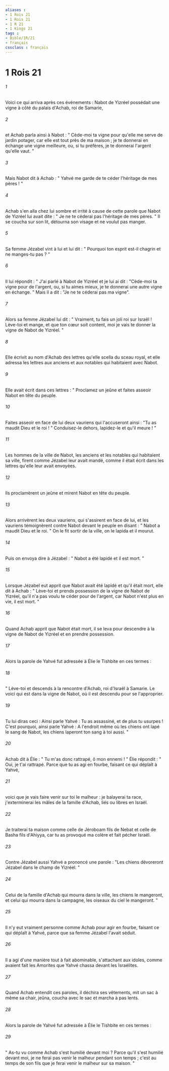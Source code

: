 ```yaml
---
aliases : 
- 1 Rois 21
- 1 Rois 21
- 1 R 21
- 1 Kings 21
tags : 
- Bible/1R/21
- français
cssclass : français
---
```


# 1 Rois 21

###### 1
Voici ce qui arriva après ces événements : Nabot de Yizréel possédait une vigne à côté du palais d'Achab, roi de Samarie, 
###### 2
et Achab parla ainsi à Nabot : " Cède-moi ta vigne pour qu'elle me serve de jardin potager, car elle est tout près de ma maison ; je te donnerai en échange une vigne meilleure, ou, si tu préfères, je te donnerai l'argent qu'elle vaut. " 
###### 3
Mais Nabot dit à Achab : " Yahvé me garde de te céder l'héritage de mes pères ! "
###### 4
Achab s'en alla chez lui sombre et irrité à cause de cette parole que Nabot de Yizréel lui avait dite : " Je ne te céderai pas l'héritage de mes pères. " Il se coucha sur son lit, détourna son visage et ne voulut pas manger. 
###### 5
Sa femme Jézabel vint à lui et lui dit : " Pourquoi ton esprit est-il chagrin et ne manges-tu pas ? " 
###### 6
Il lui répondit : " J'ai parlé à Nabot de Yizréel et je lui ai dit : "Cède-moi ta vigne pour de l'argent, ou, si tu aimes mieux, je te donnerai une autre vigne en échange. " Mais il a dit : "Je ne te céderai pas ma vigne". 
###### 7
Alors sa femme Jézabel lui dit : " Vraiment, tu fais un joli roi sur Israël ! Lève-toi et mange, et que ton cœur soit content, moi je vais te donner la vigne de Nabot de Yizréel. "
###### 8
Elle écrivit au nom d'Achab des lettres qu'elle scella du sceau royal, et elle adressa les lettres aux anciens et aux notables qui habitaient avec Nabot. 
###### 9
Elle avait écrit dans ces lettres : " Proclamez un jeûne et faites asseoir Nabot en tête du peuple. 
###### 10
Faites asseoir en face de lui deux vauriens qui l'accuseront ainsi : "Tu as maudit Dieu et le roi ! " Conduisez-le dehors, lapidez-le et qu'il meure ! "
###### 11
Les hommes de la ville de Nabot, les anciens et les notables qui habitaient sa ville, firent comme Jézabel leur avait mandé, comme il était écrit dans les lettres qu'elle leur avait envoyées. 
###### 12
Ils proclamèrent un jeûne et mirent Nabot en tête du peuple. 
###### 13
Alors arrivèrent les deux vauriens, qui s'assirent en face de lui, et les vauriens témoignèrent contre Nabot devant le peuple en disant : " Nabot a maudit Dieu et le roi. " On le fit sortir de la ville, on le lapida et il mourut. 
###### 14
Puis on envoya dire à Jézabel : " Nabot a été lapidé et il est mort. " 
###### 15
Lorsque Jézabel eut apprit que Nabot avait été lapidé et qu'il était mort, elle dit à Achab : " Lève-toi et prends possession de la vigne de Nabot de Yizréel, qu'il n'a pas voulu te céder pour de l'argent, car Nabot n'est plus en vie, il est mort. " 
###### 16
Quand Achab apprit que Nabot était mort, il se leva pour descendre à la vigne de Nabot de Yizréel et en prendre possession. 
###### 17
Alors la parole de Yahvé fut adressée à Élie le Tishbite en ces termes : 
###### 18
" Lève-toi et descends à la rencontre d'Achab, roi d'Israël à Samarie. Le voici qui est dans la vigne de Nabot, où il est descendu pour se l'approprier. 
###### 19
Tu lui diras ceci : Ainsi parle Yahvé : Tu as assassiné, et de plus tu usurpes ! C'est pourquoi, ainsi parle Yahvé : A l'endroit même où les chiens ont lapé le sang de Nabot, les chiens laperont ton sang à toi aussi. " 
###### 20
Achab dit à Élie : " Tu m'as donc rattrapé, ô mon ennemi ! " Élie répondit : " Oui, je t'ai rattrapé. Parce que tu as agi en fourbe, faisant ce qui déplaît à Yahvé, 
###### 21
voici que je vais faire venir sur toi le malheur : je balayerai ta race, j'exterminerai les mâles de la famille d'Achab, liés ou libres en Israël. 
###### 22
Je traiterai ta maison comme celle de Jéroboam fils de Nebat et celle de Basha fils d'Ahiyya, car tu as provoqué ma colère et fait pécher Israël. 
###### 23
Contre Jézabel aussi Yahvé a prononcé une parole : "Les chiens dévoreront Jézabel dans le champ de Yizréel. " 
###### 24
Celui de la famille d'Achab qui mourra dans la ville, les chiens le mangeront, et celui qui mourra dans la campagne, les oiseaux du ciel le mangeront. "
###### 25
Il n'y eut vraiment personne comme Achab pour agir en fourbe, faisant ce qui déplaît à Yahvé, parce que sa femme Jézabel l'avait séduit. 
###### 26
Il a agi d'une manière tout à fait abominable, s'attachant aux idoles, comme avaient fait les Amorites que Yahvé chassa devant les Israélites. 
###### 27
Quand Achab entendit ces paroles, il déchira ses vêtements, mit un sac à même sa chair, jeûna, coucha avec le sac et marcha à pas lents. 
###### 28
Alors la parole de Yahvé fut adressée à Élie le Tishbite en ces termes : 
###### 29
" As-tu vu comme Achab s'est humilié devant moi ? Parce qu'il s'est humilié devant moi, je ne ferai pas venir le malheur pendant son temps ; c'est au temps de son fils que je ferai venir le malheur sur sa maison. "
